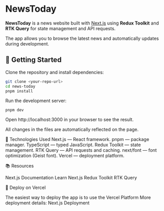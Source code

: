 # NewsToday

**NewsToday** is a news website built with [Next.js](https://nextjs.org) using **Redux Toolkit** and **RTK Query** for state management and API requests.

The app allows you to browse the latest news and automatically updates during development.

## 🚀 Getting Started

Clone the repository and install dependencies:

```bash
git clone <your-repo-url>
cd news-today
pnpm install
```
Run the development server:
```
pnpm dev
```
Open http://localhost:3000
in your browser to see the result.

All changes in the files are automatically reflected on the page.


🔧 Technologies Used
Next.js
— React framework.
pnpm
— package manager.
TypeScript
— typed JavaScript.
Redux Toolkit
— state management.
RTK Query
— API requests and caching.
next/font
— font optimization (Geist font).
Vercel
— deployment platform.

📚 Resources

Next.js Documentation
Learn Next.js
Redux Toolkit
RTK Query

🚀 Deploy on Vercel

The easiest way to deploy the app is to use the Vercel Platform
More deployment details: Next.js Deployment

